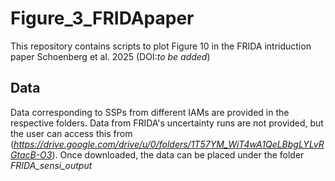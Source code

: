 # Figure_3_FRIDApaper
This repository contains scripts to plot Figure 10 in the FRIDA intriduction paper Schoenberg et al. 2025 (DOI:_to be added_)

## Data
Data corresponding to SSPs from different IAMs are provided in the respective folders. Data from FRIDA's uncertainty runs are not provided, but the user can access this from (_https://drive.google.com/drive/u/0/folders/1T57YM_WiT4wA1QeLBbgLYLvRGtacB-O3_). Once downloaded, the data can be placed under the folder _FRIDA_sensi_output_
